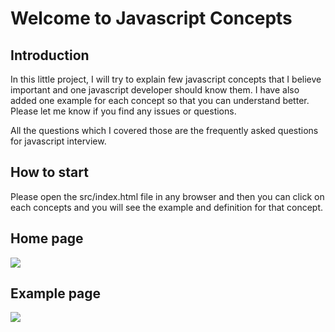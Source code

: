# Welcome to Javascript Concepts 

## Introduction
In this little project, I will try to explain few javascript concepts that I believe important and one javascript developer should know them. I have also added one example for each concept so that you can understand better. Please let me know if you find any issues or questions. 

All the questions which I covered those are the frequently asked questions for javascript interview.

## How to start
Please open the src/index.html file in any browser and then you can click on each concepts and you will see the example and definition for that concept.

## Home page
![ ](./index.png)

## Example page
![ ](./closure.png)
